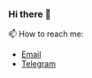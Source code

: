 ### Hi there 👋


📫 How to reach me: 
- [Email](mailto:ronaldichandra@mail.ru)
- [Telegram](https://t.me/ronaldichdr)
